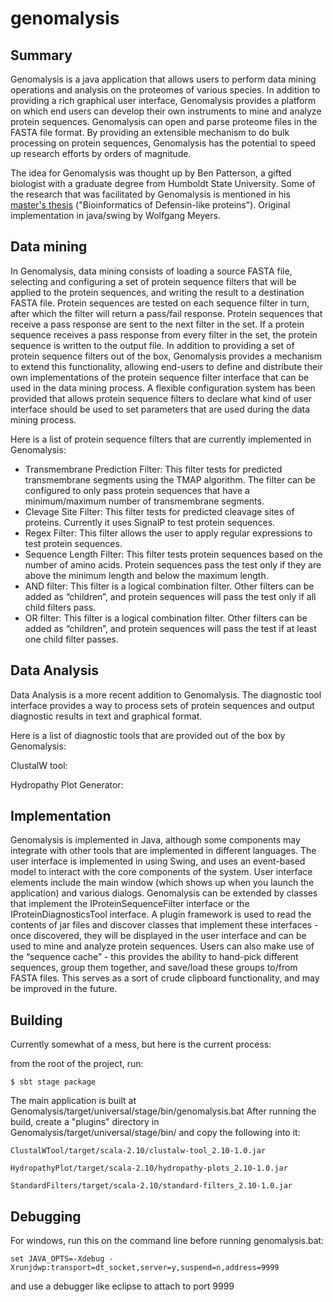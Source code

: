 genomalysis
===========

Summary
---------------------

Genomalysis is a java application that allows users to perform data mining operations and analysis on the proteomes of various species. In addition to providing a rich graphical user interface, Genomalysis provides a platform on which end users can develop their own instruments to mine and analyze protein sequences. Genomalysis can open and parse proteome files in the FASTA file format. By providing an extensible mechanism to do bulk processing on protein sequences, Genomalysis has the potential to speed up research efforts by orders of magnitude.

The idea for Genomalysis was thought up by Ben Patterson, a gifted biologist with a graduate degree from Humboldt State University. Some of the research that was facilitated by Genomalysis is mentioned in his [master's thesis](http://humboldt-dspace.calstate.edu/bitstream/handle/2148/332/INNATE%20IMMUNITY%20OF%20THE%20NEMATODE%20WORM%20CAENORHABDITIS%20ELEGANS%2c%20ITS%20INTERACTION%20WITH%20THE%20BACTERIAL%20PATHOGEN%20BURKHOLDERIA%20THAILANDENSIS%2c%20AND%20THE%20NATURE%20OF%20DEFENSIN-LIKE%20PEPTIDES.pdf?sequence=1) ("Bioinformatics of Defensin-like proteins"). Original implementation in java/swing by Wolfgang Meyers.

Data mining
---------------------

In Genomalysis, data mining consists of loading a source FASTA file, selecting and configuring a set of protein sequence filters that will be applied to the protein sequences, and writing the result to a destination FASTA file. Protein sequences are tested on each sequence filter in turn, after which the filter will return a pass/fail response. Protein sequences that receive a pass response are sent to the next filter in the set. If a protein sequence receives a pass response from every filter in the set, the protein sequence is written to the output file.
In addition to providing a set of protein sequence filters out of the box, Genomalysis provides a mechanism to extend this functionality, allowing end-users to define and distribute their own implementations of the protein sequence filter interface that can be used in the data mining process. A flexible configuration system has been provided that allows protein sequence filters to declare what kind of user interface should be used to set parameters that are used during the data mining process.

Here is a list of protein sequence filters that are currently implemented in Genomalysis:

- Transmembrane Prediction Filter: This filter tests for predicted transmembrane segments using the TMAP algorithm. The filter can be configured to only pass protein sequences that have a minimum/maximum number of transmembrane segments.
- Clevage Site Filter: This filter tests for predicted cleavage sites of proteins. Currently it uses SignalP to test protein sequences.
- Regex Filter: This filter allows the user to apply regular expressions to test protein sequences.
- Sequence Length Filter: This filter tests protein sequences based on the number of amino acids. Protein sequences pass the test only if they are above the minimum length and below the maximum length.
- AND filter: This filter is a logical combination filter. Other filters can be added as “children”, and protein sequences will pass the test only if all child filters pass.
- OR filter: This filter is a logical combination filter. Other filters can be added as “children”, and protein sequences will pass the test if at least one child filter passes.

Data Analysis
---------------------

Data Analysis is a more recent addition to Genomalysis. The diagnostic tool interface provides a way to process sets of protein sequences and output diagnostic results in text and graphical format.

Here is a list of diagnostic tools that are provided out of the box by Genomalysis:

ClustalW tool:

Hydropathy Plot Generator:

Implementation
---------------------

Genomalysis is implemented in Java, although some components may integrate with other tools that are implemented in different languages. The user interface is implemented in using Swing, and uses an event-based model to interact with the core components of the system. User interface elements include the main window (which shows up when you launch the application) and various dialogs. Genomalysis can be extended by classes that implement the IProteinSequenceFilter interface or the IProteinDiagnosticsTool interface. A plugin framework is used to read the contents of jar files and discover classes that implement these interfaces - once discovered, they will be displayed in the user interface and can be used to mine and analyze protein sequences. Users can also make use of the “sequence cache” - this provides the ability to hand-pick different sequences, group them together, and save/load these groups to/from FASTA files. This serves as a sort of crude clipboard functionality, and may be improved in the future.

Building
---------------------

Currently somewhat of a mess, but here is the current process:

from the root of the project, run:
```
$ sbt stage package
```

The main application is built at Genomalysis/target/universal/stage/bin/genomalysis.bat
After running the build, create a "plugins" directory in Genomalysis/target/universal/stage/bin/ and copy the following into it:

```
ClustalWTool/target/scala-2.10/clustalw-tool_2.10-1.0.jar

HydropathyPlot/target/scala-2.10/hydropathy-plots_2.10-1.0.jar

StandardFilters/target/scala-2.10/standard-filters_2.10-1.0.jar
```

Debugging
------------
For windows, run this on the command line before running genomalysis.bat:
```
set JAVA_OPTS=-Xdebug -Xrunjdwp:transport=dt_socket,server=y,suspend=n,address=9999
```
and use a debugger like eclipse to attach to port 9999